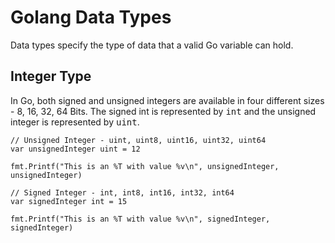 # Golang Data Types

Data types specify the type of data that a valid Go variable can hold. 

## Integer Type

In Go, both signed and unsigned integers are available in four different sizes - 8, 16, 32, 64 Bits. The signed int is represented by <kbd>int</kbd> and the unsigned integer is represented by <kbd>uint</kbd>.

```
// Unsigned Integer - uint, uint8, uint16, uint32, uint64
var unsignedInteger uint = 12 

fmt.Printf("This is an %T with value %v\n", unsignedInteger, unsignedInteger)

// Signed Integer - int, int8, int16, int32, int64
var signedInteger int = 15   

fmt.Printf("This is an %T with value %v\n", signedInteger, signedInteger)
```
